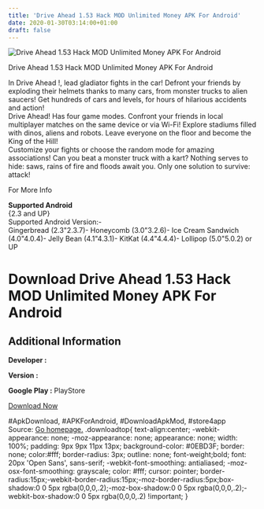 ```yaml
---
title: 'Drive Ahead 1.53 Hack MOD Unlimited Money APK For Android'
date: 2020-01-30T03:14:00+01:00
draft: false
---
```


![Drive Ahead 1.53 Hack MOD Unlimited Money APK For Android](https://i0.wp.com/apkhome.net/wp-content/uploads/2017/06/Drive-Ahead-1.53.png "Drive Ahead 1.53 Hack MOD Unlimited Money APK For Android")

  

Drive Ahead 1.53 Hack MOD Unlimited Money APK For Android

In Drive Ahead !, lead gladiator fights in the car! Defront your friends by exploding their helmets thanks to many cars, from monster trucks to alien saucers! Get hundreds of cars and levels, for hours of hilarious accidents and action!  
Drive Ahead! Has four game modes. Confront your friends in local multiplayer matches on the same device or via Wi-Fi! Explore stadiums filled with dinos, aliens and robots. Leave everyone on the floor and become the King of the Hill!  
Customize your fights or choose the random mode for amazing associations! Can you beat a monster truck with a kart? Nothing serves to hide: saws, rains of fire and floods await you. Only one solution to survive: attack!

For More Info

**Supported Android**  
{2.3 and UP}  
Supported Android Version:-  
Gingerbread (2.3"2.3.7)- Honeycomb (3.0"3.2.6)- Ice Cream Sandwich (4.0"4.0.4)- Jelly Bean (4.1"4.3.1)- KitKat (4.4"4.4.4)- Lollipop (5.0"5.0.2) or UP

Download Drive Ahead 1.53 Hack MOD Unlimited Money APK For Android
==================================================================

Additional Information
----------------------

**Developer :**

**Version :**

**Google Play :** PlayStore

  

[Download Now](https://store4app.co/post/drive-ahead-1-53-hack-mod-unlimited-money-apk-for-android_1573671262)

  
#ApkDownload, #APKForAndroid, #DownloadApkMod, #store4app  
Source: [Go homepage.](https://store4app.co/post/drive-ahead-1-53-hack-mod-unlimited-money-apk-for-android_1573671262) .downloadtop{ text-align:center; -webkit-appearance: none; -moz-appearance: none; appearance: none; width: 100%; padding: 9px 9px 11px 13px; background-color: #0EBD3F; border: none; color:#fff; border-radius: 3px; outline: none; font-weight;bold; font: 20px 'Open Sans', sans-serif; -webkit-font-smoothing: antialiased; -moz-osx-font-smoothing: grayscale; color: #fff; cursor: pointer; border-radius:15px;-webkit-border-radius:15px;-moz-border-radius:5px;box-shadow:0 0 5px rgba(0,0,0,.2);-moz-box-shadow:0 0 5px rgba(0,0,0,.2);-webkit-box-shadow:0 0 5px rgba(0,0,0,.2) !important; }